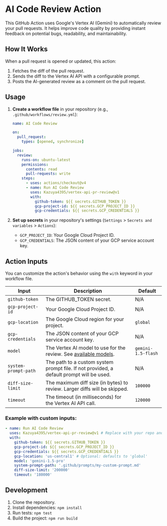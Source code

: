 # AI Code Review Action

This GitHub Action uses Google's Vertex AI (Gemini) to automatically review your pull requests. It helps improve code quality by providing instant feedback on potential bugs, readability, and maintainability.

## How It Works

When a pull request is opened or updated, this action:

1.  Fetches the diff of the pull request.
2.  Sends the diff to the Vertex AI API with a configurable prompt.
3.  Posts the AI-generated review as a comment on the pull request.

## Usage

1.  **Create a workflow file** in your repository (e.g., `.github/workflows/review.yml`):

    ```yaml
    name: AI Code Review

    on:
      pull_request:
        types: [opened, synchronize]

    jobs:
      review:
        runs-on: ubuntu-latest
        permissions:
          contents: read
          pull-requests: write
        steps:
          - uses: actions/checkout@v4
          - name: Run AI Code Review
            uses: Kazuya4395/vertex-api-pr-review@v1
            with:
              github-token: ${{ secrets.GITHUB_TOKEN }}
              gcp-project-id: ${{ secrets.GCP_PROJECT_ID }}
              gcp-credentials: ${{ secrets.GCP_CREDENTIALS }}
    ```

2.  **Set up secrets** in your repository's settings (`Settings` > `Secrets and variables` > `Actions`):
    - `GCP_PROJECT_ID`: Your Google Cloud Project ID.
    - `GCP_CREDENTIALS`: The JSON content of your GCP service account key.

## Action Inputs

You can customize the action's behavior using the `with` keyword in your workflow file.

| Input                | Description                                                                                                                                          | Default            |
| -------------------- | ---------------------------------------------------------------------------------------------------------------------------------------------------- | ------------------ |
| `github-token`       | The GITHUB_TOKEN secret.                                                                                                                             | N/A                |
| `gcp-project-id`     | Your Google Cloud Project ID.                                                                                                                        | N/A                |
| `gcp-location`       | The Google Cloud region for your project.                                                                                                            | `global`           |
| `gcp-credentials`    | The JSON content of your GCP service account key.                                                                                                    | N/A                |
| `model`              | The Vertex AI model to use for the review. See [available models](https://cloud.google.com/vertex-ai/generative-ai/docs/learn/model-versions?hl=ja). | `gemini-1.5-flash` |
| `system-prompt-path` | The path to a custom system prompt file. If not provided, a default prompt will be used.                                                             | N/A                |
| `diff-size-limit`    | The maximum diff size (in bytes) to review. Larger diffs will be skipped.                                                                            | `100000`           |
| `timeout`            | The timeout (in milliseconds) for the Vertex AI API call.                                                                                            | `120000`           |

### Example with custom inputs:

```yaml
- name: Run AI Code Review
  uses: Kazuya4395/vertex-api-pr-review@v1 # Replace with your repo and version
  with:
    github-token: ${{ secrets.GITHUB_TOKEN }}
    gcp-project-id: ${{ secrets.GCP_PROJECT_ID }}
    gcp-credentials: ${{ secrets.GCP_CREDENTIALS }}
    gcp-location: 'us-central1' # Optional: defaults to 'global'
    model: 'gemini-1.5-pro'
    system-prompt-path: '.github/prompts/my-custom-prompt.md'
    diff-size-limit: '200000'
    timeout: '180000'
```

## Development

1.  Clone the repository.
2.  Install dependencies: `npm install`
3.  Run tests: `npm test`
4.  Build the project: `npm run build`
